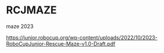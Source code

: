 # RCJMAZE
maze 2023

https://junior.robocup.org/wp-content/uploads/2022/10/2023-RoboCupJunior-Rescue-Maze-v1.0-Draft.pdf 
